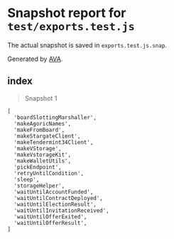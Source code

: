 # Snapshot report for `test/exports.test.js`

The actual snapshot is saved in `exports.test.js.snap`.

Generated by [AVA](https://avajs.dev).

## index

> Snapshot 1

    [
      'boardSlottingMarshaller',
      'makeAgoricNames',
      'makeFromBoard',
      'makeStargateClient',
      'makeTendermint34Client',
      'makeVStorage',
      'makeVstorageKit',
      'makeWalletUtils',
      'pickEndpoint',
      'retryUntilCondition',
      'sleep',
      'storageHelper',
      'waitUntilAccountFunded',
      'waitUntilContractDeployed',
      'waitUntilElectionResult',
      'waitUntilInvitationReceived',
      'waitUntilOfferExited',
      'waitUntilOfferResult',
    ]
